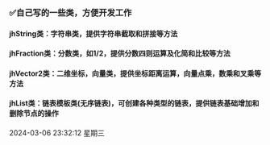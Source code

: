 ### ✅自己写的一些类，方便开发工作  
#### jhString类：字符串类，提供字符串截取和拼接等方法
#### jhFraction类：分数类，如1/2，提供分数四则运算及化简和比较等方法
#### jhVector2类：二维坐标，向量类，提供坐标距离运算，向量点乘，数乘和叉乘等方法
#### jhList类：链表模板类(无序链表)，可创建各种类型的链表，提供链表基础增加和删除节点的操作
2024-03-06 23:32:12 星期三
